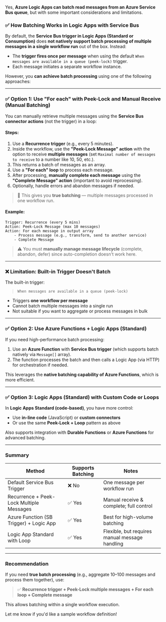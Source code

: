 Yes, **Azure Logic Apps can batch read messages from an Azure Service Bus queue**, but with some important considerations and limitations.

### ✅ How Batching Works in Logic Apps with Service Bus

By default, the **Service Bus trigger in Logic Apps (Standard or Consumption)** does **not natively support batch processing of multiple messages in a single workflow run** out of the box. Instead:

- The **trigger fires once per message** when using the default `When messages are available in a queue (peek-lock)` trigger.
- Each message initiates a separate workflow instance.

However, you **can achieve batch processing** using one of the following approaches:

---

### ✅ Option 1: Use **"For each" with Peek-Lock and Manual Receive** (Manual Batching)

You can manually retrieve multiple messages using the **Service Bus connector actions** (not the trigger) in a loop:

#### Steps:
1. Use a **Recurrence trigger** (e.g., every 5 minutes).
2. Inside the workflow, use the **"Peek-Lock Message" action** with the option to receive **multiple messages** (set `Maximal number of messages to receive` to a number like 10, 50, etc.).
3. This returns a batch of messages as an array.
4. Use a **"For each" loop** to process each message.
5. After processing, **manually complete each message** using the **"Complete Message" action** (important to avoid reprocessing).
6. Optionally, handle errors and abandon messages if needed.

> 🔹 This gives you **true batching** — multiple messages processed in one workflow run.

#### Example:
```plaintext
Trigger: Recurrence (every 5 mins)
Action: Peek-Lock Message (max 10 messages)
Action: For each message in output array
    - Process message (e.g., transform, send to another service)
    - Complete Message
```

> ⚠️ You must **manually manage message lifecycle** (complete, abandon, defer) since auto-completion doesn't work here.

---

### ❌ Limitation: Built-in Trigger Doesn't Batch

The built-in trigger:
> `When messages are available in a queue (peek-lock)`

- Triggers **one workflow per message**
- Cannot batch multiple messages into a single run
- Not suitable if you want to aggregate or process messages in bulk

---

### ✅ Option 2: Use **Azure Functions + Logic Apps (Standard)**

If you need high-performance batch processing:
1. Use an **Azure Function** with **Service Bus trigger** (which supports batch natively via `Message[]` array).
2. The function processes the batch and then calls a Logic App (via HTTP) for orchestration if needed.

This leverages the **native batching capability of Azure Functions**, which is more efficient.

---

### ✅ Option 3: Logic Apps (Standard) with Custom Code or Loops

In **Logic Apps Standard (code-based)**, you have more control:
- Use **in-line code** (JavaScript) or **custom connectors**
- Or use the same **Peek-Lock + Loop** pattern as above

Also supports integration with **Durable Functions** or **Azure Functions** for advanced batching.

---

### Summary

| Method | Supports Batching | Notes |
|-------|-------------------|-------|
| Default Service Bus Trigger | ❌ No | One message per workflow run |
| Recurrence + Peek-Lock Multiple Messages | ✅ Yes | Manual receive & complete; full control |
| Azure Function (SB Trigger) + Logic App | ✅ Yes | Best for high-volume batching |
| Logic App Standard with Loop | ✅ Yes | Flexible, but requires manual message handling |

---

### Recommendation

If you need **true batch processing** (e.g., aggregate 10–100 messages and process them together), use:

> ✅ **Recurrence trigger + Peek-Lock multiple messages + For each loop + Complete message**

This allows batching within a single workflow execution.

Let me know if you'd like a sample workflow definition!
